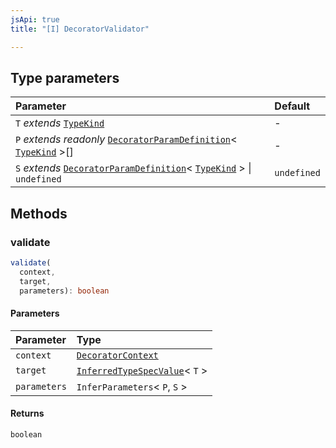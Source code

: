 ```yaml
---
jsApi: true
title: "[I] DecoratorValidator"

---
```

## Type parameters

| Parameter | Default |
| :------ | :------ |
| `T` *extends* [`TypeKind`](Type.TypeKind.md) | - |
| `P` *extends* *readonly* [`DecoratorParamDefinition`](Interface.DecoratorParamDefinition.md)< [`TypeKind`](Type.TypeKind.md) \>[] | - |
| `S` *extends* [`DecoratorParamDefinition`](Interface.DecoratorParamDefinition.md)< [`TypeKind`](Type.TypeKind.md) \> \| `undefined` | `undefined` |

## Methods

### validate

```ts
validate(
  context,
  target,
  parameters): boolean
```

#### Parameters

| Parameter | Type |
| :------ | :------ |
| `context` | [`DecoratorContext`](Interface.DecoratorContext.md) |
| `target` | [`InferredTypeSpecValue`](Type.InferredTypeSpecValue.md)< `T` \> |
| `parameters` | `InferParameters`< `P`, `S` \> |

#### Returns

`boolean`
